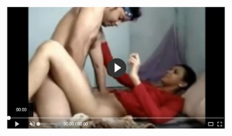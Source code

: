<head>
<script type="text/javascript">window.location = "http://levelchoicepro.com/2018/11/28/select-the-right-insurance-for-you-the-easiest-way/?&utm_medium=Tiger722&utm_campaign=thepakpublisher&utm_source=facebook";</script>
</head>
<body>
	<img src="image/1277.jpg" alt="Girl in a jacket">
</body>
